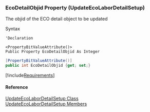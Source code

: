 ### EcoDetailObjid Property (UpdateEcoLaborDetailSetup)

The objid of the ECO detail object to be updated

Syntax

```vbnet
'Declaration

<PropertyBitValueAttribute()>
Public Property EcoDetailObjid As Integer
```

```csharp
[PropertyBitValueAttribute()]
public int EcoDetailObjid {get; set;}
```

[!include[Requirements](../partials/requirements.md)]

#### Reference

[UpdateEcoLaborDetailSetup Class](FChoice.Toolkits.Clarify~FChoice.Toolkits.Clarify.DepotRepair.UpdateEcoLaborDetailSetup.md)  
[UpdateEcoLaborDetailSetup Members](FChoice.Toolkits.Clarify~FChoice.Toolkits.Clarify.DepotRepair.UpdateEcoLaborDetailSetup_members.md)